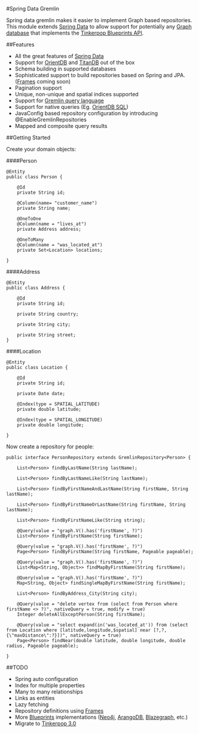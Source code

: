 #Spring Data Gremlin

Spring data gremlin makes it easier to implement Graph based repositories. This module extends [Spring Data](http://projects.spring.io/spring-data) to allow support for potentially any [Graph database](https://en.wikipedia.org/wiki/Graph_database) that implements the [Tinkerpop Blueprints API](https://github.com/tinkerpop/blueprints/wiki).

##Features

- All the great features of [Spring Data](http://projects.spring.io/spring-data)
- Support for [OrientDB](http://orientdb.com) and [TitanDB](http://s3.thinkaurelius.com/docs/titan/current)  out of the box
- Schema building in supported databases
- Sophisticated support to build repositories based on Spring and JPA. ([Frames](http://frames.tinkerpop.com) coming soon)
- Pagination support
- Unique, non-unique and spatial indices supported
- Support for [Gremlin query language](http://gremlin.tinkerpop.com/)
- Support for native queries (Eg. [OrientDB SQL](http://orientdb.com/docs/2.0/orientdb.wiki/SQL-Query.html))
- JavaConfig based repository configuration by introducing @EnableGremlinRepositories
- Mapped and composite query results

##Getting Started

Create your domain objects:

####Person

```
@Entity
public class Person {

    @Id
    private String id;

    @Column(name= "customer_name")
    private String name;

    @OneToOne
    @Column(name = "lives_at")
    private Address address;

    @OneToMany
    @Column(name = "was_located_at")
    private Set<Location> locations;

}
```

####Address

```
@Entity
public class Address {

    @Id
    private String id;

    private String country;

    private String city;

    private String street;
}
```

####Location

```
@Entity
public class Location {

    @Id
    private String id;
    
    private Date date;

    @Index(type = SPATIAL_LATITUDE)
    private double latitude;
    
    @Index(type = SPATIAL_LONGITUDE)
    private double longitude;

}
```

Now create a repository for people:

```
public interface PersonRepository extends GremlinRepository<Person> {

    List<Person> findByLastName(String lastName);

    List<Person> findByLastNameLike(String lastName);

    List<Person> findByFirstNameAndLastName(String firstName, String lastName);

    List<Person> findByFirstNameOrLastName(String firstName, String lastName);

    List<Person> findByFirstNameLike(String string);

    @Query(value = "graph.V().has('firstName', ?)")
    List<Person> findByFirstName(String firstName);

    @Query(value = "graph.V().has('firstName', ?)")
    Page<Person> findByFirstName(String firstName, Pageable pageable);

    @Query(value = "graph.V().has('firstName', ?)")
    List<Map<String, Object>> findMapByFirstName(String firstName);

    @Query(value = "graph.V().has('firstName', ?)")
    Map<String, Object> findSingleMapByFirstName(String firstName);

    List<Person> findByAddress_City(String city);

    @Query(value = "delete vertex from (select from Person where firstName <> ?)", nativeQuery = true, modify = true)
    Integer deleteAllExceptPerson(String firstName);

    @Query(value = "select expand(in('was_located_at')) from (select from Location where [latitude,longitude,$spatial] near [?,?,{\"maxDistance\":?}])", nativeQuery = true)
    Page<Person> findNear(double latitude, double longitude, double radius, Pageable pageable);

}

```

##TODO

- Spring auto configuration 
- Index for multiple properties
- Many to many relationships
- Links as entities
- Lazy fetching
- Repository definitions using [Frames](http://frames.tinkerpop.com)
- More [Blueprints](https://github.com/tinkerpop/blueprints/wiki) implementations ([Neo4j](https://en.wikipedia.org/wiki/Neo4j), [ArangoDB](https://www.arangodb.com), [Blazegraph](http://www.blazegraph.com/bigdata), etc.)
- Migrate to [Tinkerpop 3.0](http://www.tinkerpop.com/docs/3.0.0.M1/)